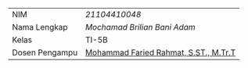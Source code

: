 |  |  |
|--|--|
| NIM | *21104410048* |
| Nama Lengkap | *Mochamad Brilian Bani Adam* |
| Kelas | TI-5B |
| Dosen Pengampu | [Mohammad Faried Rahmat, S.ST., M.Tr.T](https://github.com/fariedrahmat) |
